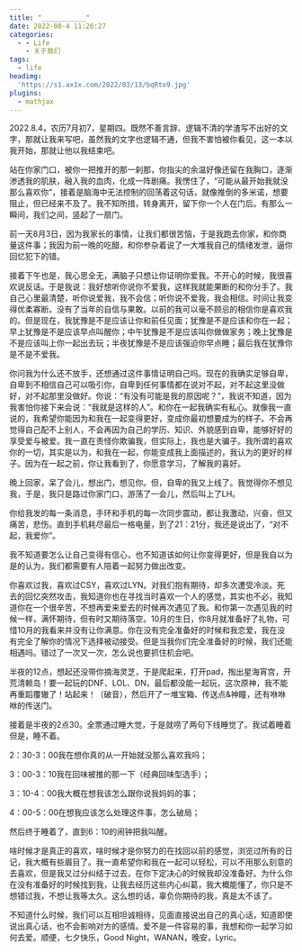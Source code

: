 ```yaml
---
title: "___________"
date: 2022-08-4 11:26:27
categories:
  - - Life
    - 关于我们
tags:
  - life
headimg:
  'https://s1.ax1x.com/2022/03/13/bqRto9.jpg'
plugins:
  - mathjax
---
```


2022.8.4，农历7月初7，星期四。既然不善言辞、逻辑不清的学渣写不出好的文字，那就让我来写吧，虽然我的文字也逻辑不通，但我不害怕被你看见，这一本以我开始，那就让他以我结束吧。

站在你家门口，被你一把推开的那一刹那，你指尖的余温好像还留在我胸口，逐渐渗透我的肌肤，融入我的血肉，化成一阵剧痛。我愣住了，“可能从最开始我就没那么喜欢你”，接着是脑海中无法控制的回荡着这句话，就像推倒的多米诺，想要阻止，但已经来不及了。我不知所措，转身离开，留下你一个人在门后。有那么一瞬间，我们之间，竖起了一扇门。

前一天8月3日，因为我家长的事情，让我们都很苦恼，于是我跑去你家，和你商量这件事；我因为前一晚的吃醋，和你参杂着说了一大堆我自己的情绪发泄，逼你回忆犯下的错。

接着下午也是，我心思全无，满脑子只想让你证明你爱我。不开心的时候，我很喜欢说反话。于是我说：我好想听你说你不爱我，这样我就能果断的和你分手了。我自己心里最清楚，听你说爱我，我不会信；听你说不爱我，我会相信。时间让我变得优柔寡断。没有了当年的自信与果敢。以前的我可以毫不顾忌的相信你是喜欢我的。但是现在，我犹豫是不是应该让你和前任见面；犹豫是不是应该和你在一起；早上犹豫是不是应该早点叫醒你；中午犹豫是不是应该叫你做做家务；晚上犹豫是不是应该叫上你一起出去玩；半夜犹豫是不是应该强迫你早点睡；最后我在犹豫你是不是不爱我。

你问我为什么还不放手，还想通过这件事情证明自己吗。现在的我确实足够自卑，自卑到不相信自己可以吸引你，自卑到任何事情都在说对不起，对不起这里没做好，对不起那里没做好。你说：“有没有可能是我的原因呢？”，我说不知道，因为我害怕你接下来会说：“我就是这样的人”。和你在一起我确实有私心。就像我一直说的，我希望你能因为和我在一起变得更好，变成你最初想要成为的样子。不会再觉得自己配不上别人，不会再因为自己的学历、知识、外貌感到自卑，能够好好的享受爱与被爱。我一直在责怪你欺骗我，但实际上，我也是大骗子。我所谓的喜欢你的一切，其实是以为，和我在一起，你能变成我上面描述的，我认为的更好的样子。因为在一起之前，你让我看到了，你愿意学习，了解我的喜好。

晚上回家，呆了会儿，想出门，想见你。但，自卑的我又上线了。我觉得你不想见我，于是，我只是路过你家门口，游荡了一会儿，然后叫上了LH。

你给我发的每一条消息，手环和手机的每一次同步震动，都让我激动，兴奋，但又痛苦，悲伤。直到手机耗尽最后一格电量，到了21：21分，我还是说出了，“对不起，我爱你”。

我不知道要怎么让自己变得有信心，也不知道该如何让你变得更好，但是我自以为是的认为，我们都需要有人陪着一起努力做出改变。

你喜欢过我，喜欢过CSY，喜欢过LYN。对我们抱有期待，却多次遭受冷淡。死去的回忆突然攻击，我知道你也在寻找当时喜欢一个人的感觉，其实也不必，我知道你在一个很辛苦，不想再爱来爱去的时候再次遇见了我。和你第一次遇见我的时候一样，满怀期待，但有时又期待落空。10月的生日，你8月就准备好了礼物，可惜10月的我看来并没有让你满意。你在没有完全准备好的时候和我恋爱，我在没有完全了解你的情况下选择被动接受。但是当我你们完全准备好的时候，我们还能相遇吗。错过了一次又一次，怎么说也要抓住机会吧。

半夜的12点，想起还没带你摘海灵芝，于是爬起来，打开pad，掏出星海宵宫，开荒清赖岛！要一起玩的DNF、LOL、DN，最后都没能一起玩，这次原神，我不能再重蹈覆辙了！站起来！（破音），然后开了一堆宝箱、传送点&神瞳，还有咻咻咻的传送门。

接着是半夜的2点30。全票通过睡大觉，于是就唠了两句下线睡觉了。我试着睡着但是，睡不着。

2：30-3：00我在想你真的从一开始就没那么喜欢我吗；

3：00-3：10我在回味被推的那一下（经典回味型选手）；

3：10-4：00我大概在想我该怎么跟你说我妈妈的事；

4：00-5：00在想我应该怎么处理这件事，怎么破局；

然后终于睡着了，直到6：10的闹钟把我叫醒。

啥时候才是真正的喜欢，啥时候才是你努力的在找回以前的感觉，浏览过所有的日记，我大概有些眉目了。我一直希望你和我在一起可以轻松，可以不用那么刻意的去喜欢，但是我又过分纠结于过去，在你下定决心的时候我却没准备好。为什么你在没有准备好的时候找到我，让我去经历这些内心纠葛，我大概能懂了，你只是不想错过我，不想让我等太久。这么想的话，辜负你期待的我，真是太不该了。

不知道什么时候，我们可以互相坦诚相待，见面直接说出自己的真心话，知道即使说出真心话，也不会影响对方的感情。爱不是一件容易的事，我想和你一起学习如何去爱。顺便，七夕快乐，Good Night，WANAN，晚安，Lyric。

